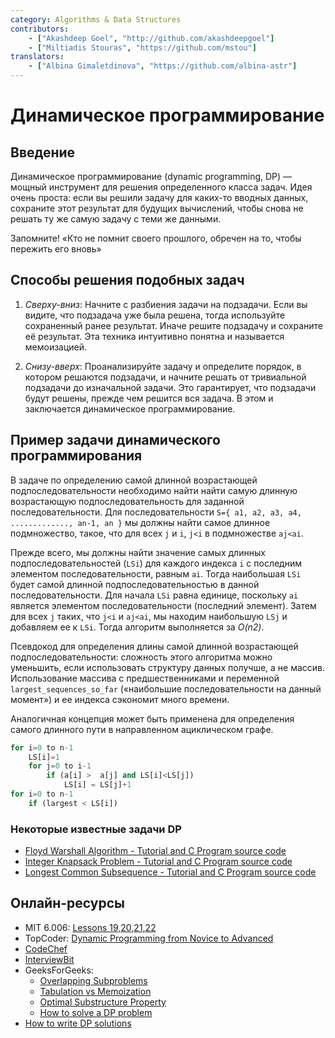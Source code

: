 ```yaml
---
category: Algorithms & Data Structures
contributors:
    - ["Akashdeep Goel", "http://github.com/akashdeepgoel"]
    - ["Miltiadis Stouras", "https://github.com/mstou"]
translators:
    - ["Albina Gimaletdinova", "https://github.com/albina-astr"]
---
```


# Динамическое программирование

## Введение

Динамическое программирование (dynamic programming, DP) — мощный инструмент для решения определенного класса задач. Идея очень проста: если вы решили задачу для каких-то вводных данных, сохраните этот результат для будущих вычислений, чтобы снова не решать ту же самую задачу с теми же данными.  

Запомните!
«Кто не помнит своего прошлого, обречен на то, чтобы пережить его вновь»

## Способы решения подобных задач

1. *Сверху-вниз*: Начните с разбиения задачи на подзадачи. Если вы видите, что подзадача уже была решена, тогда используйте сохраненный ранее результат. Иначе решите подзадачу и сохраните её результат. Эта техника интуитивно понятна и называется мемоизацией.

2. *Снизу-вверх*: Проанализируйте задачу и определите порядок, в котором решаются подзадачи, и начните решать от тривиальной подзадачи до изначальной задачи. Это гарантирует, что подзадачи будут решены, прежде чем решится вся задача. В этом и заключается динамическое программирование.

## Пример задачи динамического программирования

В задаче по определению самой длинной возрастающей подпоследовательности необходимо найти найти самую длинную возрастающую подпоследовательность для заданной последовательности.
Для последовательности `S={ a1, a2, a3, a4, ............., an-1, an }` мы должны найти самое длинное подмножество, такое, что для всех `j` и `i`, `j<i` в подмножестве `aj<ai`.

Прежде всего, мы должны найти значение самых длинных подпоследовательностей (`LSi`) для каждого индекса `i` с последним элементом последовательности, равным `ai`. Тогда наибольшая `LSi` будет самой длинной подпоследовательностью в данной последовательности. Для начала `LSi` равна единице, поскольку `ai` является элементом последовательности (последний элемент). Затем для всех `j` таких, что `j<i` и `aj<ai`, мы находим наибольшую `LSj` и добавляем ее к `LSi`. Тогда алгоритм выполняется за *O(n2)*.

Псевдокод для определения длины самой длинной возрастающей подпоследовательности:
сложность этого алгоритма можно уменьшить, если использовать структуру данных получше, а не массив. Использование массива с предшественниками и переменной `largest_sequences_so_far` («наибольшие последовательности на данный момент») и ее индекса сэкономит много времени.

Аналогичная концепция может быть применена для определения самого длинного пути в направленном ациклическом графе.

```python
for i=0 to n-1
    LS[i]=1
    for j=0 to i-1
        if (a[i] >  a[j] and LS[i]<LS[j])
            LS[i] = LS[j]+1
for i=0 to n-1
    if (largest < LS[i])
```

### Некоторые известные задачи DP

* [Floyd Warshall Algorithm - Tutorial and C Program source code](http://www.thelearningpoint.net/computer-science/algorithms-all-to-all-shortest-paths-in-graphs---floyd-warshall-algorithm-with-c-program-source-code)
* [Integer Knapsack Problem - Tutorial and C Program source code](http://www.thelearningpoint.net/computer-science/algorithms-dynamic-programming---the-integer-knapsack-problem)
* [Longest Common Subsequence - Tutorial and C Program source code](http://www.thelearningpoint.net/computer-science/algorithms-dynamic-programming---longest-common-subsequence)

## Онлайн-ресурсы

* MIT 6.006: [Lessons 19,20,21,22](https://www.youtube.com/playlist?list=PLUl4u3cNGP61Oq3tWYp6V_F-5jb5L2iHb)
* TopCoder: [Dynamic Programming from Novice to Advanced](https://www.topcoder.com/community/data-science/data-science-tutorials/dynamic-programming-from-novice-to-advanced/)
* [CodeChef](https://www.codechef.com/wiki/tutorial-dynamic-programming)
* [InterviewBit](https://www.interviewbit.com/courses/programming/topics/dynamic-programming/)
* GeeksForGeeks:
  * [Overlapping Subproblems](https://www.geeksforgeeks.org/dynamic-programming-set-1/)
  * [Tabulation vs Memoization](https://www.geeksforgeeks.org/tabulation-vs-memoizatation/)
  * [Optimal Substructure Property](https://www.geeksforgeeks.org/dynamic-programming-set-2-optimal-substructure-property/)
  * [How to solve a DP problem](https://www.geeksforgeeks.org/solve-dynamic-programming-problem/)
* [How to write DP solutions](https://www.quora.com/Are-there-any-good-resources-or-tutorials-for-dynamic-programming-DP-besides-the-TopCoder-tutorial/answer/Michal-Danilák)
